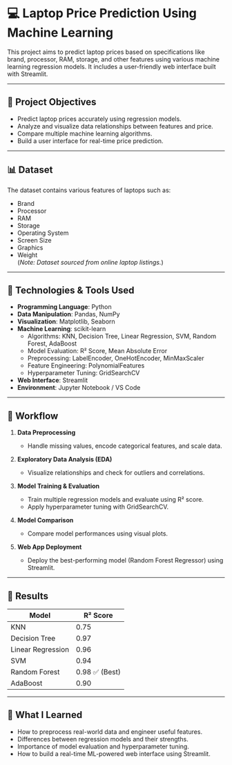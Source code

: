 # 💻 Laptop Price Prediction Using Machine Learning

This project aims to predict laptop prices based on specifications like brand, processor, RAM, storage, and other features using various machine learning regression models. It includes a user-friendly web interface built with Streamlit.

---

## 📌 Project Objectives

- Predict laptop prices accurately using regression models.
- Analyze and visualize data relationships between features and price.
- Compare multiple machine learning algorithms.
- Build a user interface for real-time price prediction.

---

## 📊 Dataset

The dataset contains various features of laptops such as:

- Brand
- Processor
- RAM
- Storage
- Operating System
- Screen Size
- Graphics
- Weight  
(*Note: Dataset sourced from online laptop listings.*)

---

## 🔧 Technologies & Tools Used

- **Programming Language**: Python
- **Data Manipulation**: Pandas, NumPy
- **Visualization**: Matplotlib, Seaborn
- **Machine Learning**: scikit-learn
    - Algorithms: KNN, Decision Tree, Linear Regression, SVM, Random Forest, AdaBoost
    - Model Evaluation: R² Score, Mean Absolute Error
    - Preprocessing: LabelEncoder, OneHotEncoder, MinMaxScaler
    - Feature Engineering: PolynomialFeatures
    - Hyperparameter Tuning: GridSearchCV
- **Web Interface**: Streamlit
- **Environment**: Jupyter Notebook / VS Code

---

## 🚀 Workflow

1. **Data Preprocessing**  
   - Handle missing values, encode categorical features, and scale data.
   
2. **Exploratory Data Analysis (EDA)**  
   - Visualize relationships and check for outliers and correlations.

3. **Model Training & Evaluation**  
   - Train multiple regression models and evaluate using R² score.
   - Apply hyperparameter tuning with GridSearchCV.

4. **Model Comparison**  
   - Compare model performances using visual plots.

5. **Web App Deployment**  
   - Deploy the best-performing model (Random Forest Regressor) using Streamlit.

---

## 🎯 Results

| Model             | R² Score |
|------------------|----------|
| KNN              | 0.75     |
| Decision Tree    | 0.97     |
| Linear Regression| 0.96     |
| SVM              | 0.94     |
| Random Forest    | 0.98 ✅ (Best) |
| AdaBoost         | 0.90     |

---

## 🧠 What I Learned

- How to preprocess real-world data and engineer useful features.
- Differences between regression models and their strengths.
- Importance of model evaluation and hyperparameter tuning.
- How to build a real-time ML-powered web interface using Streamlit.


